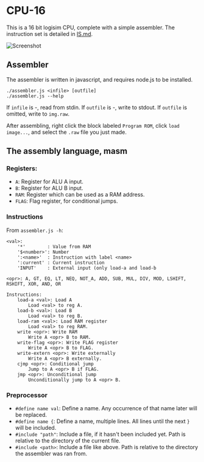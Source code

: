 # CPU-16

This is a 16 bit logisim CPU, complete with a simple assembler.
The instruction set is detailed in [IS.md](https://github.com/mortie/CPU-16/blob/master/IS.md).

![Screenshot](https://raw.githubusercontent.com/mortie/CPU-16/master/images/cpu.png)

## Assembler

The assembler is written in javascript, and requires node.js to be installed.

	./assembler.js <infile> [outfile]
	./assembler.js --help

If `infile` is -, read from stdin. If `outfile` is -, write to stdout.
If `outfile` is omitted, write to `img.raw`.

After assembling, right click the block labeled `Program ROM`, click `load
image...`, and select the `.raw` file you just made.

## The assembly language, masm

### Registers:

* `A`: Register for ALU A input.
* `B`: Register for ALU B input.
* `RAM`: Register which can be used as a RAM address.
* `FLAG`: Flag register, for conditional jumps.

### Instructions

From `assembler.js -h`:

	<val>:
		'*'        : Value from RAM
		'$<number>': Number
		':<name>'  : Instruction with label <name>
		':current' : Current instruction
		'INPUT'    : External input (only load-a and load-b

	<opr>: A, GT, EQ, LT, NEQ, NOT_A, ADD, SUB, MUL, DIV, MOD, LSHIFT, RSHIFT, XOR, AND, OR

	Instructions:
		load-a <val>: Load A
			Load <val> to reg A.
		load-b <val>: Load B
			Load <val> to reg B.
		load-ram <val>: Load RAM register
			Load <val> to reg RAM.
		write <opr>: Write RAM
			Write A <opr> B to RAM.
		write-flag <opr>: Write FLAG register
			Write A <opr> B to FLAG.
		write-extern <opr>: Write externally
			Write A <opr> B externally.
		cjmp <opr>: Conditional jump
			Jump to A <opr> B if FLAG.
		jmp <opr>: Unconditional jump
			Unconditionally jump to A <opr> B.

### Preprocessor

* `#define name val`: Define a name. Any occurrence of that name later will be
  replaced.
* `#define name {`: Define a name, multiple lines. All lines until the next `}`
  will be included.
* `#include "path"`: Include a file, if it hasn't been included yet. Path is
  relative to the directory of the current file.
* `#include <path>`: Include a file like above. Path is relative to the
  directory the assembler was ran from.
